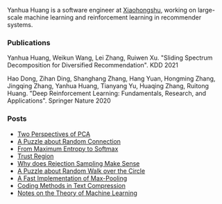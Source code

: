 Yanhua Huang is a software engineer at [Xiaohongshu](https://www.xiaohongshu.com/?language=en-US), working on large-scale machine learning and reinforcement learning in recommender systems.

### Publications

Yanhua Huang, Weikun Wang, Lei Zhang, Ruiwen Xu. "Sliding Spectrum Decomposition for Diversified Recommendation". KDD 2021

Hao Dong, Zihan Ding, Shanghang Zhang, Hang Yuan, Hongming Zhang, Jingqing Zhang, Yanhua Huang, Tianyang Yu, Huaqing Zhang, Ruitong Huang. "Deep Reinforcement Learning: Fundamentals, Research, and Applications". Springer Nature 2020


### Posts
- [Two Perspectives of PCA](https://github.com/Officium/Officium.github.io/blob/master/posts/pdf/Mar%202016%20-%20Two%20Perspectives%20of%20PCA.pdf)
- [A Puzzle about Random Connection](https://github.com/Officium/Officium.github.io/blob/master/posts/pdf/Nov%202016%20-%20A%20Puzzle%20about%20Random%20Connection.pdf)
- [From Maximum Entropy to Softmax](https://github.com/Officium/Officium.github.io/blob/master/posts/pdf/Jan%202017%20-%20From%20Maximum%20Entropy%20to%20Softmax.pdf)
- [Trust Region](https://github.com/Officium/Officium.github.io/blob/master/posts/pdf/Jun%202018%20-%20Trust%20Region.pdf)
- [Why does Rejection Sampling Make Sense](https://github.com/Officium/Officium.github.io/blob/master/posts/pdf/Aug%202018%20-%20Why%20does%20Rejection%20Sampling%20Make%20Sense.pdf)
- [A Puzzle about Random Walk over the Circle](https://github.com/Officium/Officium.github.io/blob/master/posts/pdf/Feb%202019%20-%20A%20Puzzle%20about%20Random%20Walk%20over%20the%20Circle.pdf)
- [A Fast Implementation of Max-Pooling](https://github.com/Officium/Officium.github.io/blob/master/posts/pdf/Oct%202019%20-%20A%20Fast%20Implementation%20of%20Max-Pooling.pdf)
- [Coding Methods in Text Compression](https://github.com/Officium/Officium.github.io/blob/master/posts/pdf/Mar%202020%20-%20Coding%20Methods%20in%20Text%20Compression.pdf)
- [Notes on the Theory of Machine Learning](https://github.com/Officium/Officium.github.io/blob/master/posts/pdf/Oct%202020%20-%20Notes%20on%20the%20Theory%20of%20Machine%20Learning.pdf)
